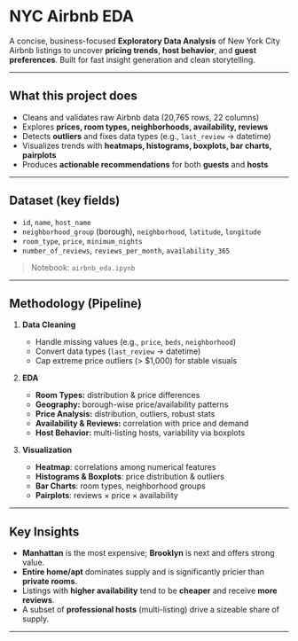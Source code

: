 # NYC Airbnb EDA

A concise, business-focused **Exploratory Data Analysis** of New York City Airbnb listings to uncover **pricing trends**, **host behavior**, and **guest preferences**. Built for fast insight generation and clean storytelling.

---

## What this project does
- Cleans and validates raw Airbnb data (20,765 rows, 22 columns)
- Explores **prices, room types, neighborhoods, availability, reviews**
- Detects **outliers** and fixes data types (e.g., `last_review` → datetime)
- Visualizes trends with **heatmaps, histograms, boxplots, bar charts, pairplots**
- Produces **actionable recommendations** for both **guests** and **hosts**

---

## Dataset (key fields)
- `id`, `name`, `host_name`
- `neighborhood_group` (borough), `neighborhood`, `latitude`, `longitude`
- `room_type`, `price`, `minimum_nights`
- `number_of_reviews`, `reviews_per_month`, `availability_365`

> Notebook: `airbnb_eda.ipynb` 

---

## Methodology (Pipeline)
1. **Data Cleaning**
   - Handle missing values (e.g., `price`, `beds`, `neighborhood`)
   - Convert data types (`last_review` → datetime)
   - Cap extreme price outliers (> \$1,000) for stable visuals

2. **EDA**
   - **Room Types:** distribution & price differences
   - **Geography:** borough-wise price/availability patterns
   - **Price Analysis:** distribution, outliers, robust stats
   - **Availability & Reviews:** correlation with price and demand
   - **Host Behavior:** multi-listing hosts, variability via boxplots

3. **Visualization**
   - **Heatmap**: correlations among numerical features
   - **Histograms & Boxplots**: price distribution & outliers
   - **Bar Charts**: room types, neighborhood groups
   - **Pairplots**: reviews × price × availability

---

## Key Insights
- **Manhattan** is the most expensive; **Brooklyn** is next and offers strong value.
- **Entire home/apt** dominates supply and is significantly pricier than **private rooms**.
- Listings with **higher availability** tend to be **cheaper** and receive **more reviews**.
- A subset of **professional hosts** (multi-listing) drive a sizeable share of supply.

---


  
